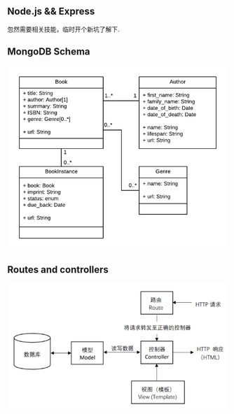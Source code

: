 ## Node.js && Express
忽然需要相关技能，临时开个新坑了解下.

## MongoDB Schema
![library-lite-MongoDB](./docs/library-lite-MongoDB.png)

## Routes and controllers
![Express_MVC](./docs/Express_MVC.png)